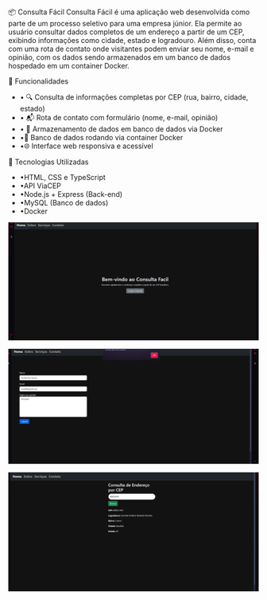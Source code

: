 📦 Consulta Fácil
Consulta Fácil é uma aplicação web desenvolvida como parte de um processo seletivo para uma empresa júnior. Ela permite ao usuário consultar dados completos de um endereço a partir de um CEP, exibindo informações como cidade, estado e logradouro. Além disso, conta com uma rota de contato onde visitantes podem enviar seu nome, e-mail e opinião, com os dados sendo armazenados em um banco de dados hospedado em um container Docker.



🚀 Funcionalidades
- • 🔍 Consulta de informações completas por CEP (rua, bairro, cidade, estado)
- • 📬 Rota de contato com formulário (nome, e-mail, opinião)
- • 💾 Armazenamento de dados em banco de dados via Docker
- •🐳 Banco de dados rodando via container Docker
- •🌐 Interface web responsiva e acessível

🧰 Tecnologias Utilizadas
- •HTML, CSS e TypeScript
- •API ViaCEP
- •Node.js + Express (Back-end)
- •MySQL (Banco de dados)
- •Docker

<p align="center">
  <img src="./img/consulta-cep.png" alt="Tela de consulta de CEP" width="700"/>
</p>

<p align="center">
  <img src="./img/rota-contato.png" alt="Rota de contato com formulário" width="700"/>
</p>
<p align="center">
  <img src="./img/rota-servico.png" alt="Rota de seriviço com formulário" width="700"/>
</p>

